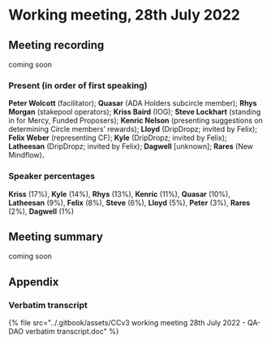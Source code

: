 # Working meeting, 28th July 2022

## Meeting recording

coming soon

### **Present (in order of first speaking)**

**Peter Wolcott** (facilitator); **Quasar** (ADA Holders subcircle member); **Rhys Morgan** (stakepool operators); **Kriss Baird** (IOG); **Steve Lockhart** (standing in for Mercy, Funded Proposers); **Kenric Nelson** (presenting suggestions on determining Circle members’ rewards); **Lloyd** (DripDropz; invited by Felix); **Felix Weber** (representing CF); **Kyle** (DripDropz; invited by Felix); **Latheesan** (DripDropz; invited by Felix); **Dagwell** \[unknown];  **Rares** (New Mindflow)**.**

### **Speaker percentages**

**Kriss** (17%), **Kyle** (14%), **Rhys** (13%), **Kenric** (11%), **Quasar** (10%), **Latheesan** (9%), **Felix** (8%), **Steve** (6%), **Lloyd** (5%), **Peter** (3%), **Rares** (2%), **Dagwell** (1%)

## Meeting summary

coming soon

## **Appendix**

### **Verbatim transcript**

{% file src="../.gitbook/assets/CCv3 working meeting 28th July 2022 - QA-DAO verbatim transcript.doc" %}
